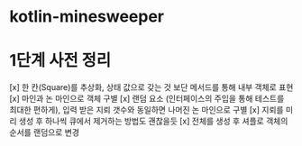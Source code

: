 # kotlin-minesweeper

# 1단계 사전 정리  
[x] 한 칸(Square)를 추상화, 상태 값으로 갖는 것 보단 메서드를 통해 내부 객체로 표현
[x] 마인과 논 마인으로 객체 구별
[x] 랜덤 요소 (인터페이스의 주입을 통해 테스트를 최대한 편하게), 입력 받은 지뢰 갯수와 동일하면 나머진 논 마인으로 구별
    [x] 지뢰를 미리 생성 후 하나씩 큐에서 제거하는 방법도 괜찮을듯
    [x] 전체를 생성 후 셔플로 객체의 순서를 랜덤으로 변경 
